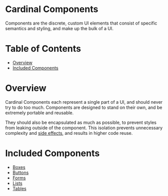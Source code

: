 # Cardinal Components

Components are the discrete, custom UI elements that consist of specific semantics and styling, and make up the bulk of a UI.

# Table of Contents

- [Overview](#overview)
- [Included Components](#included-components)

# Overview

Cardinal Components each represent a single part of a UI, and should never try to do too much. Components are designed to stand on their own, and be extremely portable and reusable. 

They should also be encapsulated as much as possible, to prevent styles from leaking outside of the component. This isolation prevents unnecessary complexity and [side effects](http://cbrac.co/1KFudtE), and results in higher code reuse.

# Included Components

- [Boxes](https://github.com/cbracco/cardinal/blob/master/components/boxes.less)
- [Buttons](https://github.com/cbracco/cardinal/blob/master/components/buttons.less)
- [Forms](https://github.com/cbracco/cardinal/blob/master/components/forms.less)
- [Lists](https://github.com/cbracco/cardinal/blob/master/components/lists.less)
- [Tables](https://github.com/cbracco/cardinal/blob/master/components/tables.less)

